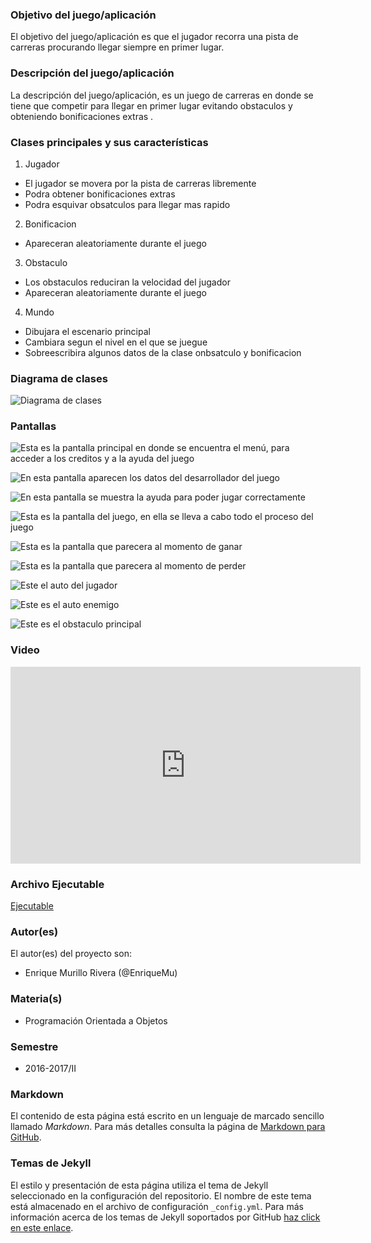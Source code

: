 ### Objetivo del juego/aplicación
El objetivo del juego/aplicación es que el jugador recorra una pista de carreras procurando llegar siempre en primer lugar.

### Descripción del juego/aplicación
La descripción del juego/aplicación, es un juego de carreras en donde se tiene que competir para llegar en primer lugar evitando obstaculos y obteniendo bonificaciones extras .

### Clases principales y sus características
1. Jugador
* El jugador se movera por la pista de carreras libremente
* Podra obtener bonificaciones extras
* Podra esquivar obsatculos para llegar mas rapido

2. Bonificacion
* Apareceran aleatoriamente durante el juego

3. Obstaculo
* Los obstaculos reduciran la velocidad del jugador
* Apareceran aleatoriamente durante el juego

4. Mundo
* Dibujara el escenario principal
* Cambiara segun el nivel en el que se juegue
* Sobreescribira algunos datos de la clase onbsatculo y bonificacion

### Diagrama de clases
![Diagrama de clases](/Imagenes/ProyectoTopGear.png)

### Pantallas
![Esta es la pantalla principal en donde se encuentra el menú, para acceder a los creditos y a la ayuda del juego](https://raw.githubusercontent.com/acominf/TopGear/master/Imagenes/principal.jpg)

![En esta pantalla aparecen los datos del desarrollador del juego](https://raw.githubusercontent.com/acominf/TopGear/master/Imagenes/creditos.jpg)

![En esta pantalla se muestra la ayuda para poder jugar correctamente](https://raw.githubusercontent.com/acominf/TopGear/master/Imagenes/ayuda.jpg)

![Esta es la pantalla del juego, en ella se lleva a cabo todo el proceso del juego](https://raw.githubusercontent.com/acominf/TopGear/master/Imagenes/jugando.jpg)

![Esta es la pantalla que parecera al momento de ganar](https://raw.githubusercontent.com/acominf/TopGear/master/Imagenes/Ganaste.png)

![Esta es la pantalla que parecera al momento de perder](https://raw.githubusercontent.com/acominf/TopGear/master/Imagenes/Perdido1.png)

![Este el auto del jugador](https://raw.githubusercontent.com/acominf/TopGear/master/Imagenes/auto.png)

![Este es el auto enemigo](https://raw.githubusercontent.com/acominf/TopGear/master/Imagenes/auto2n.png)

![Este es el obstaculo principal](https://raw.githubusercontent.com/acominf/TopGear/master/Imagenes/piedra.png)

### Video
<iframe width="560" height="315" src="https://www.youtube.com/embed/u7B2ECSNpLU" frameborder="0" allowfullscreen></iframe>

### Archivo Ejecutable
[Ejecutable](https://github.com/acominf/TopGear/releases/tag/1.1)

### Autor(es)
El autor(es) del proyecto son:
- Enrique Murillo Rivera (@EnriqueMu)

### Materia(s)
- Programación Orientada a Objetos

### Semestre
- 2016-2017/II

### Markdown
El contenido de esta página está escrito en un lenguaje de marcado sencillo llamado *Markdown*. Para más detalles consulta la página de [Markdown para GitHub](https://guides.github.com/features/mastering-markdown/).

### Temas de Jekyll
El estilo y presentación de esta página utiliza el tema de Jekyll seleccionado en la configuración del repositorio. El nombre de este tema está almacenado en el archivo de configuración `_config.yml`. Para más información acerca de los temas de Jekyll soportados por GitHub [haz click en este enlace](https://pages.github.com/themes/).
